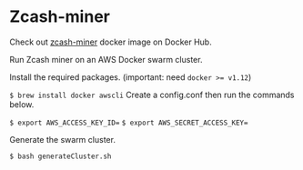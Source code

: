 # Zcash-miner

Check out [zcash-miner](https://hub.docker.com/r/amitkumarjaiswal/zcash-miner/) docker image on Docker Hub.

Run Zcash miner on an AWS Docker swarm cluster.

Install the required packages. (important: need `docker >= v1.12`)

`$ brew install docker awscli`
Create a config.conf then run the commands below.

`$ export AWS_ACCESS_KEY_ID=`
`$ export AWS_SECRET_ACCESS_KEY=`

Generate the swarm cluster.

`$ bash generateCluster.sh`
